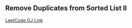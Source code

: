 Remove Duplicates from Sorted List II
---
[LeetCode OJ Link](https://leetcode.com/problems/remove-duplicates-from-sorted-list-ii/)